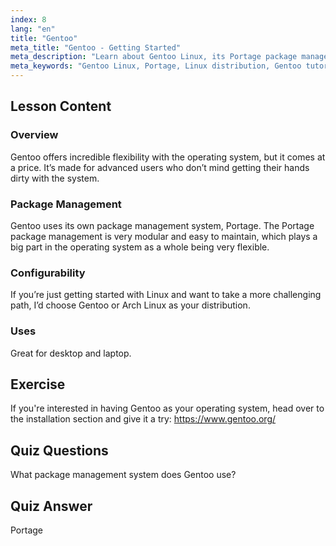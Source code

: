 ```yaml
---
index: 8
lang: "en"
title: "Gentoo"
meta_title: "Gentoo - Getting Started"
meta_description: "Learn about Gentoo Linux, its Portage package manager, and high configurability. Discover if this flexible distro is right for your advanced Linux journey."
meta_keywords: "Gentoo Linux, Portage, Linux distribution, Gentoo tutorial, Linux beginner, Linux guide, Gentoo configurability"
---
```


## Lesson Content

### Overview

Gentoo offers incredible flexibility with the operating system, but it comes at a price. It’s made for advanced users who don’t mind getting their hands dirty with the system.

### Package Management

Gentoo uses its own package management system, Portage. The Portage package management is very modular and easy to maintain, which plays a big part in the operating system as a whole being very flexible.

### Configurability

If you’re just getting started with Linux and want to take a more challenging path, I’d choose Gentoo or Arch Linux as your distribution.

### Uses

Great for desktop and laptop.

## Exercise

If you're interested in having Gentoo as your operating system, head over to the installation section and give it a try: <https://www.gentoo.org/>

## Quiz Questions

What package management system does Gentoo use?

## Quiz Answer

Portage
